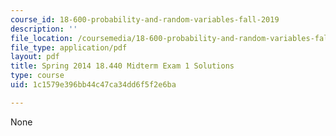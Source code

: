```yaml
---
course_id: 18-600-probability-and-random-variables-fall-2019
description: ''
file_location: /coursemedia/18-600-probability-and-random-variables-fall-2019/1c1579e396bb44c47ca34dd6f5f2e6ba_MIT18_600F19_mid1_2014_soln.pdf
file_type: application/pdf
layout: pdf
title: Spring 2014 18.440 Midterm Exam 1 Solutions
type: course
uid: 1c1579e396bb44c47ca34dd6f5f2e6ba

---
```

None